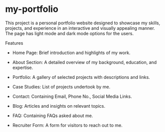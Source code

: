 # my-portfolio
This project is a personal portfolio website designed to showcase my skills, projects, and experience in an interactive and visually appealing manner. The page has light mode and dark mode options for the users.

Features

- Home Page: Brief introduction and highlights of my work.

- About Section: A detailed overview of my background, education, and expertise.

- Portfolio: A gallery of selected projects with descriptions and links.

- Case Studies: List of projects undertook by me.

- Contact: Containing Email, Phone No., Social Media Links.

- Blog: Articles and insights on relevant topics.

- FAQ: Containing FAQs asked about me.

- Recruiter Form: A form for visitors to reach out to me.
